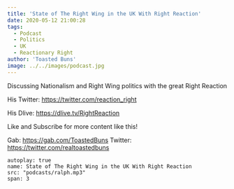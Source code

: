 ```yaml
---
title: 'State of The Right Wing in the UK With Right Reaction'
date: 2020-05-12 21:00:28
tags:
  - Podcast
  - Politics
  - UK
  - Reactionary Right
author: 'Toasted Buns'
image: ../../images/podcast.jpg
---
```

Discussing Nationalism and Right Wing politics with the great Right Reaction

His Twitter: https://twitter.com/reaction_right

His Dlive: https://dlive.tv/RightReaction

Like and Subscribe for more content like this!


Gab: https://gab.com/ToastedBuns
Twitter: https://twitter.com/realtoastedbuns
 


<script async src="//pagead2.googlesyndication.com/pagead/js/adsbygoogle.js"></script><ins class="adsbygoogle" style="display:block; text-align:center;"  data-ad-layout="in-article"  data-ad-format="fluid"  data-ad-client="ca-pub-2164900147810573"  data-ad-slot="8817307412"></ins><script>(adsbygoogle = window.adsbygoogle || []).push({});</script>


```audio
autoplay: true
name: State of The Right Wing in the UK With Right Reaction
src: "podcasts/ralph.mp3"
span: 3
```

